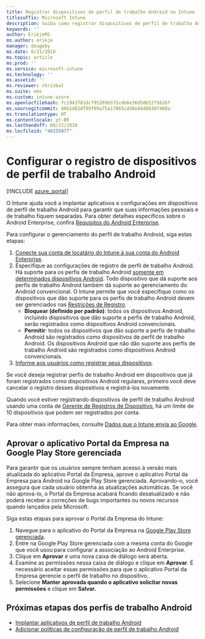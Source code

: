 ```yaml
---
title: Registrar dispositivos de perfil de trabalho Android no Intune
titlesuffix: Microsoft Intune
description: Saiba como registrar dispositivos de perfil de trabalho Android no Intune.
keywords: ''
author: ErikjeMS
ms.author: erikje
manager: dougeby
ms.date: 6/21/2018
ms.topic: article
ms.prod: ''
ms.service: microsoft-intune
ms.technology: ''
ms.assetid: ''
ms.reviewer: chrisbal
ms.suite: ems
ms.custom: intune-azure
ms.openlocfilehash: fc1943781dcf95209b575cdb6e36d5065275626f
ms.sourcegitcommit: 40b1d82df99f09a75a17065cdd0e84d8038f460a
ms.translationtype: HT
ms.contentlocale: pt-BR
ms.lasthandoff: 08/22/2018
ms.locfileid: "40255077"
---
```

# <a name="set-up-enrollment-of-android-work-profile-devices"></a>Configurar o registro de dispositivos de perfil de trabalho Android

[!INCLUDE [azure_portal](./includes/azure_portal.md)]

O Intune ajuda você a implantar aplicativos e configurações em dispositivos de perfil de trabalho Android para garantir que suas informações pessoais e de trabalho fiquem separadas. Para obter detalhes específicos sobre o Android Enterprise, confira [Requisitos do Android Enterprise](https://support.google.com/work/android/answer/6174145?hl=en&ref_topic=6151012).

Para configurar o gerenciamento do perfil de trabalho Android, siga estas etapas:

1. [Conecte sua conta de locatário do Intune à sua conta do Android Enterprise](connect-intune-android-enterprise.md).
2. Especifique as configurações de registro de perfil de trabalho Android. Há suporte para os perfis de trabalho Android [somente em determinados dispositivos Android](https://support.google.com/work/android/answer/6174145?hl=en&ref_topic=6151012%20style=%22target=new_window%22). Todo dispositivo que dá suporte aos perfis de trabalho Android também dá suporte ao gerenciamento do Android convencional. O Intune permite que você especifique como os dispositivos que dão suporte para os perfis de trabalho Android devem ser gerenciados nas [Restrições de Registro](enrollment-restrictions-set.md).
    - **Bloquear (definido por padrão)**: todos os dispositivos Android, incluindo dispositivos que dão suporte a perfis de trabalho Android, serão registrados como dispositivos Android convencionais.
    - **Permitir**: todos os dispositivos que dão suporte a perfis de trabalho Android são registrados como dispositivos de perfil de trabalho Android. Os dispositivos Android que não dão suporte aos perfis de trabalho Android são registrados como dispositivos Android convencionais.
3. [Informe aos usuários como registrar seus dispositivos](/intune-user-help/enroll-your-device-in-intune-android).


Se você deseja registrar perfis de trabalho Android em dispositivos que já foram registrados como dispositivos Android regulares, primeiro você deve cancelar o registro desses dispositivos e registrá-los novamente.

Quando você estiver registrando dispositivos de perfil de trabalho Android usando uma conta de [Gerente de Registros de Dispositivo](device-enrollment-manager-enroll.md), há um limite de 10 dispositivos que podem ser registrados por conta.

Para obter mais informações, consulte [Dados que o Intune envia ao Google](data-intune-sends-to-google.md).

## <a name="approve-the-company-portal-app-in-the-managed-google-play-store"></a>Aprovar o aplicativo Portal da Empresa na Google Play Store gerenciada

Para garantir que os usuários sempre tenham acesso à versão mais atualizada do aplicativo Portal da Empresa, aprove o aplicativo Portal da Empresa para Android na Google Play Store gerenciada. Aprovando-o, você assegura que cada usuário obtenha as atualizações automáticas. Se você não aprová-lo, o Portal da Empresa acabará ficando desatualizado e não poderá receber a correções de bugs importantes ou novos recursos quando lançados pela Microsoft.

Siga estas etapas para aprovar o Portal da Empresa do Intune:

1.  Navegue para o aplicativo do Portal da Empresa na [Google Play Store gerenciada](https://play.google.com/work/apps/details?id=com.microsoft.windowsintune.companyportal).
2.  Entre na Google Play Store gerenciada com a mesma conta do Google que você usou para configurar a associação ao Android Enterprise.
3.  Clique em **Aprovar** e uma nova caixa de diálogo será aberta.
4.  Examine as permissões nessa caixa de diálogo e clique em **Aprovar**. É necessário aceitar essas permissões para que o aplicativo Portal da Empresa gerencie o perfil de trabalho no dispositivo.
5.  Selecione **Manter aprovada quando o aplicativo solicitar novas permissões** e clique em **Salvar.**

## <a name="next-steps-for-android-work-profiles"></a>Próximas etapas dos perfis de trabalho Android
- [Implantar aplicativos de perfil de trabalho Android](store-apps-android.md)
- [Adicionar políticas de configuração de perfil de trabalho Android](device-profiles.md)
